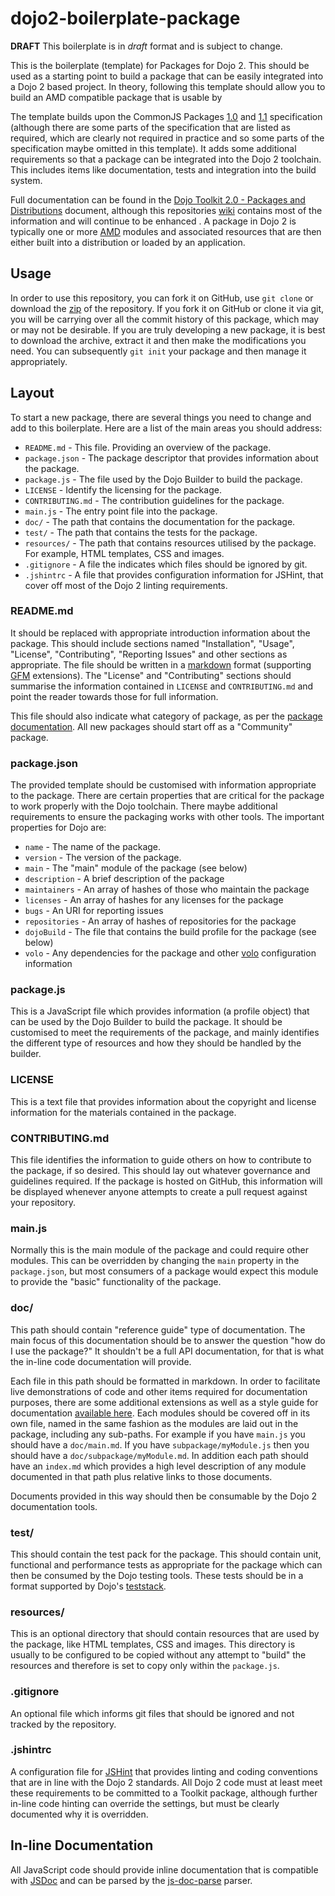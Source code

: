 # dojo2-boilerplate-package

**DRAFT** This boilerplate is in *draft* format and is subject to change.

This is the boilerplate (template) for Packages for Dojo 2.  This should be used as a starting point to build a
package that can be easily integrated into a Dojo 2 based project.  In theory, following this template should allow
you to build an AMD compatible package that is usable by

The template builds upon the CommonJS Packages [1.0][package10] and [1.1][package11] specification (although there are
some parts of the specification that are listed as required, which are clearly not required in practice and so some
parts of the specification maybe omitted in this template).  It adds some additional requirements so that a package can
be integrated into the Dojo 2 toolchain.  This includes items like documentation, tests and integration into the build
system.

Full documentation can be found in the [Dojo Toolkit 2.0 - Packages and Distributions][d2packages] document, although
this repositories [wiki][wiki] contains most of the information and will continue to be enhanced .  A package in Dojo 2
is typically one or more [AMD][] modules and associated resources that are then either built into a distribution or
loaded by an application.

## Usage

In order to use this repository, you can fork it on GitHub, use `git clone` or download the [zip][] of the repository.
If you fork it on GitHub or clone it via git, you will be carrying over all the commit history of this package, which
may or may not be desirable.  If you are truly developing a new package, it is best to download the archive, extract it
and then make the modifications you need.  You can subsequently `git init` your package and then manage it
appropriately.

## Layout

To start a new package, there are several things you need to change and add to this boilerplate.  Here are a list of the
main areas you should address:

* `README.md` - This file.  Providing an overview of the package.
* `package.json` - The package descriptor that provides information about the package.
* `package.js` - The file used by the Dojo Builder to build the package.
* `LICENSE` - Identify the licensing for the package.
* `CONTRIBUTING.md` - The contribution guidelines for the package.
* `main.js` - The entry point file into the package.
* `doc/` - The path that contains the documentation for the package.
* `test/` - The path that contains the tests for the package.
* `resources/` - The path that contains resources utilised by the package.  For example, HTML templates, CSS and images.
* `.gitignore` - A file the indicates which files should be ignored by git.
* `.jshintrc` - A file that provides configuration information for JSHint, that cover off most of the Dojo 2 linting
  requirements.

### README.md

It should be replaced with appropriate introduction information about the package.  This should include sections named 
"Installation", "Usage", "License", "Contributing", "Reporting Issues" and other sections as appropriate.  The file
should be written in a [markdown][] format (supporting [GFM][] extensions).  The "License" and "Contributing" sections
should summarise the information contained in `LICENSE` and `CONTRIBUTING.md` and point the reader towards those for
full information.

This file should also indicate what category of package, as per the [package documentation][d2packages].  All new
packages should start off as a "Community" package.

### package.json

The provided template should be customised with information appropriate to the package.  There are certain properties
that are critical for the package to work properly with the Dojo toolchain.  There maybe additional requirements to
ensure the packaging works with other tools.  The important properties for Dojo are:

* `name` - The name of the package.
* `version` - The version of the package.
* `main` - The "main" module of the package (see below)
* `description` - A brief description of the package
* `maintainers` - An array of hashes of those who maintain the package
* `licenses` - An array of hashes for any licenses for the package
* `bugs` - An URI for reporting issues
* `repositories` - An array of hashes of repositories for the package
* `dojoBuild` - The file that contains the build profile for the package (see below)
* `volo` - Any dependencies for the package and other [volo][] configuration information

### package.js

This is a JavaScript file which provides information (a profile object) that can be used by the Dojo Builder to build
the package.  It should be customised to meet the requirements of the package, and mainly identifies the different type
of resources and how they should be handled by the builder.

### LICENSE

This is a text file that provides information about the copyright and license information for the materials contained in
the package.

### CONTRIBUTING.md

This file identifies the information to guide others on how to contribute to the package, if so desired.  This should
lay out whatever governance and guidelines required.  If the package is hosted on GitHub, this information will be
displayed whenever anyone attempts to create a pull request against your repository.

### main.js

Normally this is the main module of the package and could require other modules.  This can be overridden by changing the
`main` property in the `package.json`, but most consumers of a package would expect this module to provide the "basic"
functionality of the package.

### doc/

This path should contain "reference guide" type of documentation.  The main focus of this documentation should be to
answer the question "how do I use the package?"  It shouldn't be a full API documentation, for that is what the in-line
code documentation will provide.

Each file in this path should be formatted in markdown.  In order to facilitate live demonstrations of code and other
items required for documentation purposes, there are some additional extensions as well as a style guide for
documentation [available here][dojo-markdown].  Each modules should be covered off in its own file, named in the same
fashion as the modules are laid out in the package, including any sub-paths.  For example if you have `main.js` you
should have a `doc/main.md`.  If you have `subpackage/myModule.js` then you should have a
`doc/subpackage/myModule.md`.  In addition each path should have an `index.md` which provides a high level description
of any module documented in that path plus relative links to those documents.

Documents provided in this way should then be consumable by the Dojo 2 documentation tools.

### test/

This should contain the test pack for the package.  This should contain unit, functional and performance tests as
appropriate for the package which can then be consumed by the Dojo testing tools.  These tests should be in a format
supported by Dojo's [teststack][].

### resources/

This is an optional directory that should contain resources that are used by the package, like HTML templates, CSS and
images.  This directory is usually to be configured to be copied without any attempt to "build" the resources and
therefore is set to copy only within the `package.js`.

### .gitignore

An optional file which informs git files that should be ignored and not tracked by the repository.

### .jshintrc

A configuration file for [JSHint][] that provides linting and coding conventions that are in line with the Dojo 2
standards.  All Dojo 2 code must at least meet these requirements to be committed to a Toolkit package, although further
in-line code hinting can override the settings, but must be clearly documented why it is overridden.

## In-line Documentation

All JavaScript code should provide inline documentation that is compatible with [JSDoc][] and can be parsed by the
[js-doc-parse][jsdocparse] parser.

[package10]: http://wiki.commonjs.org/wiki/Packages/1.0
[package11]: http://wiki.commonjs.org/wiki/Packages/1.1
[d2packages]: https://docs.google.com/document/d/17B7A0eGbBAYsuZTQCnMnQ-xNiuB5NVc4vKYJqp3a_CE/edit?usp=sharing
[zip]: https://github.com/kitsonk/dojo2-boilerplate-package/archive/master.zip
[markdown]: http://daringfireball.net/projects/markdown/
[gfm]: https://help.github.com/articles/github-flavored-markdown
[dojo-markdown]: https://github.com/kitsonk/dojoment/wiki/dojo_markdown
[amd]: https://github.com/amdjs/amdjs-api/wiki/AMD
[teststack]: https://github.com/csnover/dojo2-teststack
[jshint]: http://www.jshint.com/
[jsdoc]: http://usejsdoc.org/
[jsdocparse]: https://github.com/SitePen/js-doc-parse
[volo]: http://volojs.org/
[wiki]: ../../wiki